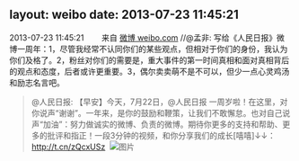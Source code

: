 layout: weibo
date: 2013-07-23 11:45:21
---
2013-07-23 11:45:21  &nbsp;&nbsp;&nbsp;&nbsp;&nbsp;&nbsp; 来自 <a href="http://weibo.com/" rel="nofollow">微博 weibo.com</a>
//@孟非: 写给《人民日报》微博一周年：1，尽管我经常不认同你们的某些观点，但相对于你们的身份，我认为你们及格了。2，粉丝对你们的需要是，重大事件的第一时间真相和面对真相背后的观点和态度，后者或许更重要。3，偶尔卖卖萌不是不可以，但少一点心灵鸡汤和励志名言吧。
>  @人民日报: 【早安】今天，7月22日，@人民日报 一周岁啦！在这里，对你说声“谢谢”。一年来，是你的鼓励和鞭策，让我们不敢懈怠。也对自己说声“加油”：努力做诚实的微博、负责的微博。期待你更多的支持和帮助、更多的批评和指正！一段3分钟的视频，和你分享我们的成长[嘻嘻]↓↓：http://t.cn/zQcxUSz ​​​
>  ![图片](https://ww3.sinaimg.cn/large/a716fd45jw1e6v809cskqj20hs2pyqhr.jpg)
